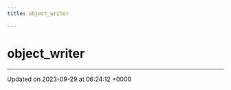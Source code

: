 ```yaml
---
title: object_writer

---
```


# object_writer





-------------------------------

Updated on 2023-09-29 at 06:24:12 +0000
